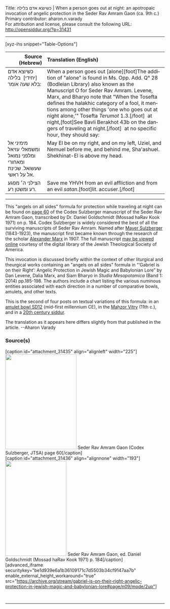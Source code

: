 <html>
<head></head>
<body>
Title: כשיוצא אדם בלילה | When a person goes out at night: an apotropaic invocation of angelic protection in the Seder Rav Amram Gaon (ca. 9th c.)<br />
Primary contributor: aharon.n.varady<br />
For attribution and license, please consult the following URL: <a href="http://opensiddur.org/?p=31431">http://opensiddur.org/?p=31431</a>
<p />
<hr />

[xyz-ihs snippet="Table-Options"]<table style="margin-left: auto; margin-right: auto;" class="draggable">
<thead><tr><th id="x" style="text-align: right;">Source (Hebrew)</th><th style="text-align: left;">Translation (English)</th></tr></thead>
<tbody>
<tr><td style="vertical-align:top;">
<div class="liturgy" lang="he">
<span class="instruction">כשיוצא אדם 
[יחידי]&nbsp;
בלילה 
בלא שעה 
אומר:</span>
</span></div></td>
 
<td style="vertical-align:top;">
<div class="english" lang="en">
<span class="instruction">When a person goes out 
[alone][foot]<span style="direction: rtl; text-align: right;">The addition of "alone" is found in Ms. Opp. Add. Q° 28 (Bodleian Library) also known as the Manuscript O for Seder Rav Amram. Levene, Marx, and Bharyo note that "When the Tosefta defines the halakhic category of a fool, it mentions among other things 'one who goes out at night alone,'" Tosefta <em>Terumot</em> 1.3.</span>[/foot]&nbsp;‎
at night,[foot]<span style="direction: rtl; text-align: right;">See Bavli Berakhot 43b on the dangers of traveling at night.</span>[/foot]&nbsp; 
at no specific hour,
they should say:</span>
</div></td></tr>


<tr><td style="vertical-align:top;">
<div class="liturgy" lang="he">
מימיני אל 
ומשמאלי עזיאל 
ומלפני נמואל 
ומאחורי שעשואל. 
שכינת אל על ראשי. 
</span></div></td>
 
<td style="vertical-align:top;">
<div class="english" lang="en">
May El be on my right, 
and on my left, Uziel,
and Nemuel before me, 
and behind me, Sha'ashuel. 
Shekhinat-El is above my head. 
</div></td></tr>


<tr><td style="vertical-align:top;">
<div class="liturgy" lang="he">
הצילני ה׳ 
מפגע רע 
ומשטן רע.
</span></div></td>
 
<td style="vertical-align:top;">
<div class="english" lang="en">
Save me YHVH 
from an evil affliction 
and from an evil <em>satan</em>.[foot]lit. accuser.[/foot]
</div></td></tr>
</tbody></table>

<hr />

This "angels on all sides" formula for protection while traveling at night can be found on <a href="https://digitalcollections.jtsa.edu/islandora/object/jts:236961#page/127/mode/1up">page 60</a> of the Codex Sulzberger manuscript of the Seder Rav Amram Gaon, transcribed by Dr. Daniel Goldschmidt (Mossad haRav Kook 1971) on p. 184. Codex Sulzberger is widely considered the best of all the surviving manuscripts of Seder Rav Amram. Named after <a href="https://en.wikipedia.org/wiki/Mayer_Sulzberger">Mayer Sulzberger</a> (1843-1923), the manuscript first became known through the research of the scholar <a href="https://en.wikipedia.org/wiki/Alexander_Marx">Alexander Marx</a> in 1907. The full manuscript <a href="https://digitalcollections.jtsa.edu/islandora/object/jts:236961">may be viewed online</a> courtesy of the digital library of the Jewish Theological Society of America.

This invocation is discussed briefly within the context of other liturgical and theurgical works containing an "angels on all sides" formula in “‘Gabriel is on their Right’: Angelic Protection in Jewish Magic and Babylonian Lore” by Dan Levene, Dalia Marx, and Siam Bharyo in <em>Studia Mesopotamica</em> (Band 1: 2014) pp.185-198. The authors include a chart listing the various numinous entities associated with each direction in a number of comparative bowls, amulets, and other texts.

This is the second of four posts on textual variations of this formula: in an <a href="https://opensiddur.org/prayers/life-cycle/living/home/gavriel-is-on-the-right-an-apotropaic-invocation-of-angels-in-the-amulet-bowl-sd12/">amulet bowl SD12</a> (mid-first millennium CE), in the <a href="https://opensiddur.org/prayers/solilunar/everyday/nighttime/bedtime-shema/mikhael-is-on-my-right-an-apotropaic-invocation-of-angelic-protection-in-the-bedtime-shema-from-the-mahzor-vitry/">Maḥzor Vitry</a> (11th c.), and in a <a href="https://opensiddur.org/prayers/solilunar/everyday/nighttime/bedtime-shema/mikhael-is-on-my-right-an-angelic-invocation-for-divine-protection-in-the-bedtime-shema/">20th century siddur</a>.

The translation as it appears here differs slightly from that published in the article. --Aharon Varady

<h3>Source(s)</h3>

<span style="float: right;">[caption id="attachment_31435" align="alignleft" width="225"]<a href="https://digitalcollections.jtsa.edu/islandora/object/jts:236961#page/127/mode/1up"><img src="https://opensiddur.org/wp-content/uploads/2020/05/Seder-Rav-Amram-Gaon-Codex-Sulzberger-page-60-smol-225x300.jpg" alt="" width="225" height="300" class="size-medium wp-image-31435" /></a> Seder Rav Amram Gaon (Codex Sulzberger, JTSA) page 60[/caption]</span> <span style="float: left;">[caption id="attachment_31436" align="alignnone" width="193"]<a href="https://opensiddur.org/wp-content/uploads/2020/05/tefilot-ubrakhot-partiyot-3.png"><img src="https://opensiddur.org/wp-content/uploads/2020/05/tefilot-ubrakhot-partiyot-3-193x300.png" alt="" width="193" height="300" class="size-medium wp-image-31436" /></a> Seder Rav Amram Gaon, ed. Daniel Goldschmidt (Mossad haRav Kook 1971) p. 184[/caption]</span>

[advanced_iframe securitykey="be1d939e6a1b36109171c7d5503b34cf9147aa7b" enable_external_height_workaround="true" src="https://archive.org/stream/gabriel-is-on-their-right-angelic-protection-in-jewish-magic-and-babylonian-lore#page/n09/mode/2up"]

&nbsp;

<hr />

&nbsp;
</body>
</html>